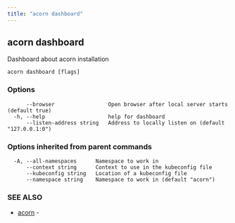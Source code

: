 ```yaml
---
title: "acorn dashboard"
---
```

## acorn dashboard

Dashboard about acorn installation

```
acorn dashboard [flags]
```

### Options

```
      --browser                 Open browser after local server starts (default true)
  -h, --help                    help for dashboard
      --listen-address string   Address to locally listen on (default "127.0.0.1:0")
```

### Options inherited from parent commands

```
  -A, --all-namespaces      Namespace to work in
      --context string      Context to use in the kubeconfig file
      --kubeconfig string   Location of a kubeconfig file
      --namespace string    Namespace to work in (default "acorn")
```

### SEE ALSO

* [acorn](acorn.md)	 - 

